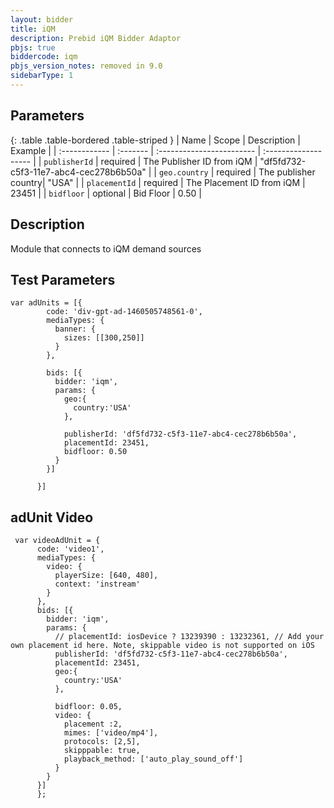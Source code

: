 ```yaml
---
layout: bidder
title: iQM
description: Prebid iQM Bidder Adaptor
pbjs: true
biddercode: iqm
pbjs_version_notes: removed in 9.0
sidebarType: 1
---
```


## Parameters

{: .table .table-bordered .table-striped }
| Name          | Scope    | Description               | Example              |
| :------------ | :------- | :------------------------ | :------------------- |
| `publisherId` | required | The Publisher ID from iQM | "df5fd732-c5f3-11e7-abc4-cec278b6b50a" |
| `geo.country` | required | The publisher country| "USA" |
| `placementId` | required | The Placement ID from iQM | 23451                |
| `bidfloor`    | optional | Bid Floor                 | 0.50                 |

## Description

Module that connects to iQM demand sources

## Test Parameters

```
var adUnits = [{
        code: 'div-gpt-ad-1460505748561-0',
        mediaTypes: {
          banner: {
            sizes: [[300,250]]
          }
        },

        bids: [{
          bidder: 'iqm',
          params: {
            geo:{
              country:'USA'
            },

            publisherId: 'df5fd732-c5f3-11e7-abc4-cec278b6b50a',
            placementId: 23451,
            bidfloor: 0.50
          }
        }]

      }]

```

## adUnit Video

```
 var videoAdUnit = {
      code: 'video1',
      mediaTypes: {
        video: {
          playerSize: [640, 480],
          context: 'instream'
        }
      },
      bids: [{
        bidder: 'iqm',
        params: {
          // placementId: iosDevice ? 13239390 : 13232361, // Add your own placement id here. Note, skippable video is not supported on iOS
          publisherId: 'df5fd732-c5f3-11e7-abc4-cec278b6b50a',
          placementId: 23451,
          geo:{
            country:'USA'
          },

          bidfloor: 0.05,
          video: {
            placement :2,
            mimes: ['video/mp4'],
            protocols: [2,5],
            skipppable: true,
            playback_method: ['auto_play_sound_off']
          }
        }
      }]
      };

```
